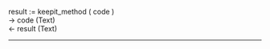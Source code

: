 result := keepit_method ( code )   -> code (Text)   <- result (Text)  ________________________________________________________  